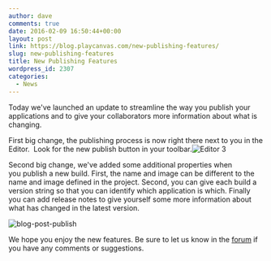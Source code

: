 ```yaml
---
author: dave
comments: true
date: 2016-02-09 16:50:44+00:00
layout: post
link: https://blog.playcanvas.com/new-publishing-features/
slug: new-publishing-features
title: New Publishing Features
wordpress_id: 2307
categories:
  - News
---
```


Today we've launched an update to streamline the way you publish your applications and to give your collaborators more information about what is changing.

First big change, the publishing process is now right there next to you in the Editor.  Look for the new publish button in your toolbar.![Editor 3](https://blog.playcanvas.com/wp-content/uploads/2016/02/Editor-3.jpg)

Second big change, we've added some additional properties when you publish a new build. First, the name and image can be different to the name and image defined in the project. Second, you can give each build a version string so that you can identify which application is which. Finally you can add release notes to give yourself some more information about what has changed in the latest version.

![blog-post-publish](https://blog.playcanvas.com/wp-content/uploads/2016/02/blog-post-publish.jpg)

We hope you enjoy the new features. Be sure to let us know in the [forum](https://forum.playcanvas.com) if you have any comments or suggestions.

